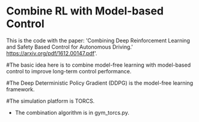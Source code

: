 # Combine RL with Model-based Control

This is the code with the paper: 
 'Combining Deep Reinforcement Learning and Safety Based Control for Autonomous Driving.'
https://arxiv.org/pdf/1612.00147.pdf'.

#The basic idea here is to combine model-free learning with model-based control to improve long-term control performance.

#The Deep Deterministic Policy Gradient (DDPG) is the model-free learning framework.

#The simulation platform is TORCS.

* The combination algorithm is in gym_torcs.py.
